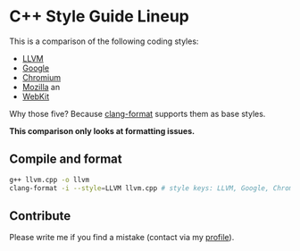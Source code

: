 # C++ Style Guide Lineup

This is a comparison of the following coding styles:

- [LLVM](http://llvm.org/docs/CodingStandards.html)
- [Google](http://google-styleguide.googlecode.com/svn/trunk/cppguide.xml)
- [Chromium](http://www.chromium.org/developers/coding-style)
- [Mozilla](https://developer.mozilla.org/en-US/docs/Developer_Guide/Coding_Style) an
- [WebKit](http://www.webkit.org/coding/coding-style.html)

Why those five? Because [clang-format](http://clang.llvm.org/docs/ClangFormat.html) supports them as base styles.

**This comparison only looks at formatting issues.**

## Compile and format

```bash
g++ llvm.cpp -o llvm
clang-format -i --style=LLVM llvm.cpp # style keys: LLVM, Google, Chromium, Mozilla, WebKit
```

## Contribute

Please write me if you find a mistake (contact via my [profile](https://github.com/motine/)).